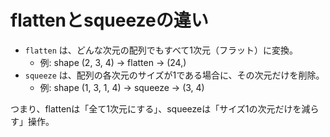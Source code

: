 # flattenとsqueezeの違い

- `flatten` は、どんな次元の配列でもすべて1次元（フラット）に変換。
  - 例: shape (2, 3, 4) → flatten → (24,)
- `squeeze` は、配列の各次元のサイズが1である場合に、その次元だけを削除。
  - 例: shape (1, 3, 1, 4) → squeeze → (3, 4)

つまり、flattenは「全て1次元にする」、squeezeは「サイズ1の次元だけを減らす」操作。
